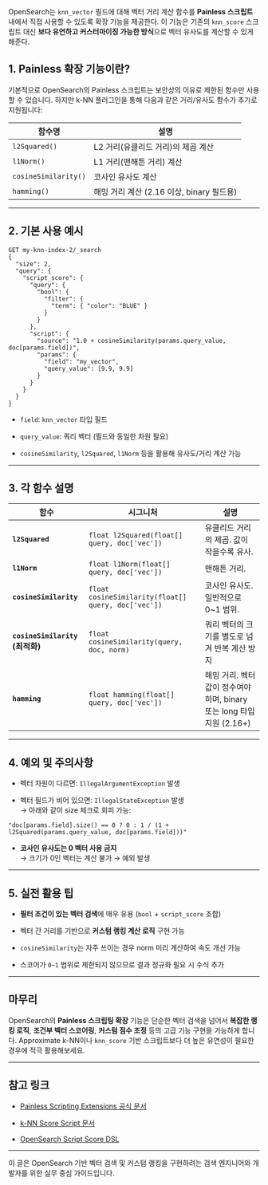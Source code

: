 
OpenSearch는 `knn_vector` 필드에 대해 벡터 거리 계산 함수를 **Painless 스크립트** 내에서 직접 사용할 수 있도록 확장 기능을 제공한다. 이 기능은 기존의 `knn_score` 스크립트 대신 **보다 유연하고 커스터마이징 가능한 방식**으로 벡터 유사도를 계산할 수 있게 해준다.

## 1. Painless 확장 기능이란?

기본적으로 OpenSearch의 Painless 스크립트는 보안상의 이유로 제한된 함수만 사용할 수 있습니다. 하지만 k-NN 플러그인을 통해 다음과 같은 거리/유사도 함수가 추가로 지원됩니다:

|함수명|설명|
|---|---|
|`l2Squared()`|L2 거리(유클리드 거리)의 제곱 계산|
|`l1Norm()`|L1 거리(맨해튼 거리) 계산|
|`cosineSimilarity()`|코사인 유사도 계산|
|`hamming()`|해밍 거리 계산 (2.16 이상, binary 필드용)|

---

## 2. 기본 사용 예시

```http
GET my-knn-index-2/_search
{
  "size": 2,
  "query": {
    "script_score": {
      "query": {
        "bool": {
          "filter": {
            "term": { "color": "BLUE" }
          }
        }
      },
      "script": {
        "source": "1.0 + cosineSimilarity(params.query_value, doc[params.field])",
        "params": {
          "field": "my_vector",
          "query_value": [9.9, 9.9]
        }
      }
    }
  }
}
```

- `field`: `knn_vector` 타입 필드
    
- `query_value`: 쿼리 벡터 (필드와 동일한 차원 필요)
    
- `cosineSimilarity`, `l2Squared`, `l1Norm` 등을 활용해 유사도/거리 계산 가능
    

---

## 3. 각 함수 설명

|함수|시그니처|설명|
|---|---|---|
|**`l2Squared`**|`float l2Squared(float[] query, doc['vec'])`|유클리드 거리의 제곱. 값이 작을수록 유사.|
|**`l1Norm`**|`float l1Norm(float[] query, doc['vec'])`|맨해튼 거리.|
|**`cosineSimilarity`**|`float cosineSimilarity(float[] query, doc['vec'])`|코사인 유사도. 일반적으로 0~1 범위.|
|**`cosineSimilarity` (최적화)**|`float cosineSimilarity(query, doc, norm)`|쿼리 벡터의 크기를 별도로 넘겨 반복 계산 방지|
|**`hamming`**|`float hamming(float[] query, doc['vec'])`|해밍 거리. 벡터 값이 정수여야 하며, binary 또는 long 타입 지원 (2.16+)|

---

## 4. 예외 및 주의사항

- 벡터 차원이 다르면: `IllegalArgumentException` 발생
    
- 벡터 필드가 비어 있으면: `IllegalStateException` 발생  
    → 아래와 같이 size 체크로 회피 가능:
    

```painless
"doc[params.field].size() == 0 ? 0 : 1 / (1 + l2Squared(params.query_value, doc[params.field]))"
```

- **코사인 유사도는 0 벡터 사용 금지**  
    → 크기가 0인 벡터는 계산 불가 → 예외 발생
    

---

## 5. 실전 활용 팁

- **필터 조건이 있는 벡터 검색**에 매우 유용 (`bool` + `script_score` 조합)
    
- 벡터 간 거리를 기반으로 **커스텀 랭킹 계산 로직** 구현 가능
    
- `cosineSimilarity`는 자주 쓰이는 경우 norm 미리 계산하여 속도 개선 가능
    
- 스코어가 `0~1` 범위로 제한되지 않으므로 결과 정규화 필요 시 수식 추가
    

---

## 마무리

OpenSearch의 **Painless 스크립팅 확장** 기능은 단순한 벡터 검색을 넘어서 **복잡한 랭킹 로직**, **조건부 벡터 스코어링**, **커스텀 점수 조정** 등의 고급 기능 구현을 가능하게 합니다. Approximate k-NN이나 `knn_score` 기반 스크립트보다 더 높은 유연성이 필요한 경우에 적극 활용해보세요.

---

## 참고 링크

- [Painless Scripting Extensions 공식 문서](https://opensearch.org/docs/latest/search-plugins/knn/painless-scripting/)
    
- [k-NN Score Script 문서](https://opensearch.org/docs/latest/search-plugins/knn/knn-score-script/)
    
- [OpenSearch Script Score DSL](https://opensearch.org/docs/latest/query-dsl/script-score/)
    

---

이 글은 OpenSearch 기반 벡터 검색 및 커스텀 랭킹을 구현하려는 검색 엔지니어와 개발자를 위한 실무 중심 가이드입니다.